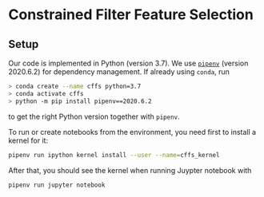 # Constrained Filter Feature Selection

## Setup

Our code is implemented in Python (version 3.7).
We use [`pipenv`](https://pypi.org/project/pipenv/) (version 2020.6.2) for dependency management.
If already using `conda`, run

```bash
> conda create --name cffs python=3.7
> conda activate cffs
> python -m pip install pipenv==2020.6.2
```

to get the right Python version together with `pipenv`.

To run or create notebooks from the environment, you need first to install a kernel for it:

```bash
pipenv run ipython kernel install --user --name=cffs_kernel
```

After that, you should see the kernel when running Juypter notebook with

```bash
pipenv run jupyter notebook
```
